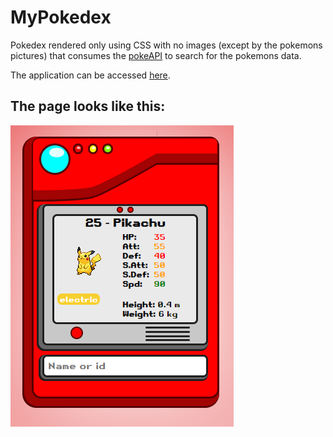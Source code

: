 # MyPokedex

Pokedex rendered only using CSS with no images (except by the pokemons pictures) that consumes the [pokeAPI](https://www.pokeapi.co/) to search for the pokemons data.

The application can be accessed [here](https://LeonardoPinheiroLacerda.github.io/MyPokedex).

## The page looks like this:

![diagram](/example.png)